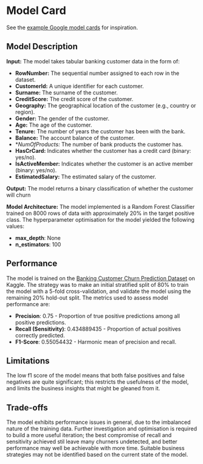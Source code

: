 # Model Card

See the [example Google model cards](https://modelcards.withgoogle.com/model-reports) for inspiration.

## Model Description

**Input:** The model takes tabular banking customer data in the form of:

* **RowNumber:** The sequential number assigned to each row in the dataset.
* **CustomerId:** A unique identifier for each customer.
* **Surname:** The surname of the customer.
* **CreditScore:** The credit score of the customer.
* **Geography:** The geographical location of the customer (e.g., country or region).
* **Gender:** The gender of the customer.
* **Age:** The age of the customer.
* **Tenure:** The number of years the customer has been with the bank.
* **Balance:** The account balance of the customer.
* **NumOfProducts:* The number of bank products the customer has.
* **HasCrCard:** Indicates whether the customer has a credit card (binary: yes/no).
* **IsActiveMember:** Indicates whether the customer is an active member (binary: yes/no).
* **EstimatedSalary:** The estimated salary of the customer.

**Output:** The model returns a binary classification of whether the customer will churn

**Model Architecture:** The model implemented is a Random Forest Classifier trained on 8000 rows of data with approximately 20% in the target positive class. The hyperparameter optimisation for the model yielded the following values:

* **max_depth**: None
* **n_estimators**: 100

## Performance

The model is trained on the [Banking Customer Churn Prediction Dataset](https://www.kaggle.com/datasets/saurabhbadole/bank-customer-churn-prediction-dataset/data) on Kaggle. The strategy was to make an initial stratified split of 80% to train the model with a 5-fold cross-validation, and validate the model using the remaining 20% hold-out split. The metrics used to assess model performance are:

* **Precision**: 0.75 - Proportion of true positive predictions among all positive predictions.
* **Recall (Sensitivity)**: 0.434889435 - Proportion of actual positives correctly predicted.
* **F1-Score**: 0.55054432 - Harmonic mean of precision and recall.

## Limitations

The low f1 score of the model means that both false positives and false negatives are quite significant; this restricts the usefulness of the model, and limits the business insights that might be gleaned from it.

## Trade-offs

The model exhibits performance issues in general, due to the imbalanced nature of the training data. Further investigation and optimisation is required to build a more useful iteration; the best compromise of recall and sensitivity achieved stil leave many churners undetected, and better performance may well be achievable with more time. Suitable business strategies may not be identified based on the current state of the model.
